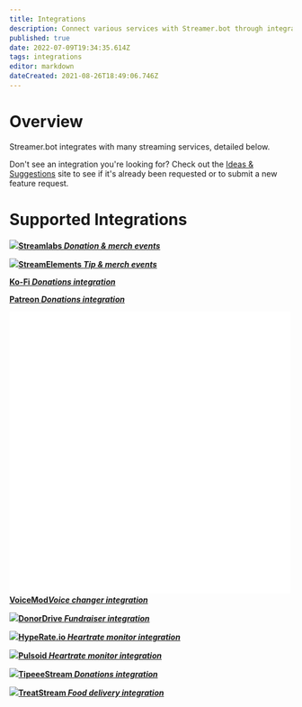 ```yaml
---
title: Integrations
description: Connect various services with Streamer.bot through integrations
published: true
date: 2022-07-09T19:34:35.614Z
tags: integrations
editor: markdown
dateCreated: 2021-08-26T18:49:06.746Z
---
```


# Overview
Streamer.bot integrates with many streaming services, detailed below.

Don't see an integration you're looking for? Check out the [Ideas &amp; Suggestions](https://ideas.streamer.bot) site to see if it's already been requested or to submit a new feature request.

# Supported Integrations

<section class="btn-grid my-5">

[<img src="https://streamer.bot/img/integrations/streamlabs.png"/>**Streamlabs *Donation &amp; merch events***](/en/Integrations/Streamlabs)
  
[<img src="https://streamer.bot/img/integrations/streamelements.png"/>**StreamElements *Tip &amp; merch events***](/en/Integrations/Streamlabs)

[<i class="mdi mdi-coffee"></i>**Ko-Fi *Donations integration***](/en/Integrations/Ko-Fi)

[<i class="mdi mdi-patreon"></i>**Patreon *Donations integration***](/en/Integrations/Patreon)
  
[<img src="/logos/voicemod.png"/>**VoiceMod*Voice changer integration***](/en/Integrations/VoiceMod)
  
[<img src="https://streamer.bot/img/integrations/donordrive.svg"/>**DonorDrive *Fundraiser integration***](/en/Integrations/DonorDrive)

[<img src="https://streamer.bot/img/integrations/hyperate.png"/>**HypeRate.io *Heartrate monitor integration***](/en/Integrations/HypeRate-io)
  
[<img src="https://streamer.bot/img/integrations/pulsoid.png"/>**Pulsoid *Heartrate monitor integration***](/en/Integrations/Pulsoid)

[<img src="https://streamer.bot/img/integrations/tipeestream.png"/>**TipeeeStream *Donations integration***](/en/Integrations/TipeeeStream)

[<img src="https://streamer.bot/img/integrations/treatstream.png"/>**TreatStream *Food delivery integration***](/en/Integrations/TreatStream)
  
</section>